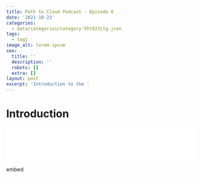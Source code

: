```yaml
---
title: Path to Cloud Podcast - Episode 0
date: '2021-10-23'
categories:
  - data/categories/category-5ht923itg.json
tags:
  - tag1
image_alt: lorem-ipsum
seo:
  title: ''
  description: ''
  robots: []
  extra: []
layout: post
excerpt: 'Introduction to the '
---
```

# Introduction


<iframe title="Libsyn Player" style="border: none" src="//html5-player.libsyn.com/embed/episode/id/20914526/height/90/theme/custom/thumbnail/no/render-playlist/no/custom-color/88AA3C/" height="90" width="100%" scrolling="no"  allowfullscreen webkitallowfullscreen mozallowfullscreen oallowfullscreen msallowfullscreen></iframe>

embed
